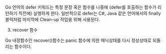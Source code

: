 Go 언어의 defer 키워드는 특정 문장 혹은 함수를 나중에 (defer를 호출하는 함수가 리턴하기 직전에) 실행하게 한다. 일반적으로 defer는 C#, Java 같은 언어에서의 finally 블럭처럼 마지막에 Clean-up 작업을 위해 사용된다.

3. recover 함수

Go 내장함수인 recover()함수는 panic 함수에 의한 패닉상태를 다시 정상상태로 되돌리는 함수이다.